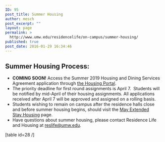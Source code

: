 ```yaml
---
ID: 95
post_title: Summer Housing
author: mesch
post_excerpt: ""
layout: page
permalink: >
  http://www.umw.edu/residencelife/on-campus/summer-housing/
published: true
post_date: 2016-01-29 16:34:46
---
```

<h2>Summer Housing Process:</h2>
<ul>
 	<li class="p1"><strong>COMING SOON!</strong> Access the <span class="s3">Summer 2019 Housing and Dining Services Agreement application</span> through <a href="https://umw.starrezhousing.com/StarRezPortal/F8B0E82A/1/1/Home-Home">the Housing Portal</a>.</li>
 	<li class="p1"><span class="s1">The priority deadline for first round assignments is April 7.  Students will be notified by mid-April of their housing assignments. All applications received after April 7 will be approved and assigned on a rolling basis. </span></li>
 	<li class="p1">Students wishing to remain on campus after the residence halls close and before summer housing begins, should visit the <a href="http://www.umw.edu/residencelife/on-campus/housing-procedures/extended-stay-housing/">May Extended Stay Housing</a> page.</li>
 	<li class="p1">Have questions about summer housing, please contact Residence Life and Housing at <a href="mailto:reslife@umw.edu">reslife@umw.edu</a>.</li>
</ul>
[table id=28 /]